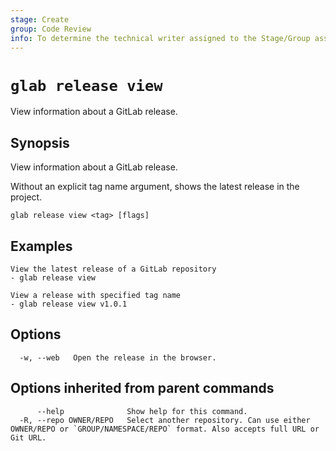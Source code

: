 ```yaml
---
stage: Create
group: Code Review
info: To determine the technical writer assigned to the Stage/Group associated with this page, see https://about.gitlab.com/handbook/product/ux/technical-writing/#assignments
---
```


<!--
This documentation is auto generated by a script.
Please do not edit this file directly. Run `make gen-docs` instead.
-->

# `glab release view`

View information about a GitLab release.

## Synopsis

View information about a GitLab release.

Without an explicit tag name argument, shows the latest release in the project.

```plaintext
glab release view <tag> [flags]
```

## Examples

```console
View the latest release of a GitLab repository
- glab release view

View a release with specified tag name
- glab release view v1.0.1

```

## Options

```plaintext
  -w, --web   Open the release in the browser.
```

## Options inherited from parent commands

```plaintext
      --help              Show help for this command.
  -R, --repo OWNER/REPO   Select another repository. Can use either OWNER/REPO or `GROUP/NAMESPACE/REPO` format. Also accepts full URL or Git URL.
```
